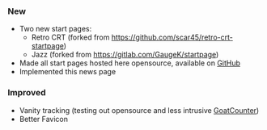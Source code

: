 ### New

- Two new start pages:
    - Retro CRT (forked from https://github.com/scar45/retro-crt-startpage)
    - Jazz (forked from https://gitlab.com/GaugeK/startpage)
- Made all start pages hosted here opensource, available on [GitHub](https://github.com/custom-start-page)
- Implemented this news page

### Improved

- Vanity tracking (testing out opensource and less intrusive [GoatCounter](https://www.goatcounter.com/))
- Better Favicon
